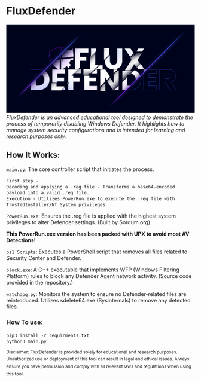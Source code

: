 # FluxDefender
![logo](logo_flux_defender.png)
*FluxDefender is an advanced educational tool designed to demonstrate the process of temporarily disabling Windows Defender. It highlights how to manage system security configurations and is intended for learning and research purposes only.*

## How It Works:

`main.py`: The core controller script that initiates the process.

    First step -
    Decoding and applying a .reg file - Transforms a base64-encoded payload into a valid .reg file.
    Execution - Utilizes PowerRun.exe to execute the .reg file with TrustedInstaller/NT System privileges.

  
`PowerRun.exe`: Ensures the .reg file is applied with the highest system privileges to alter Defender settings. (Built by Sordum.org)

**This PowerRun.exe version has been packed with UPX to avoid most AV Detections!**

`ps1 Scripts`: Executes a PowerShell script that removes all files related to Security Center and Defender. 

`block.exe`: A C++ executable that implements WFP (Windows Filtering Platform) rules to block any Defender Agent network activity. (Source code provided in the repository.)

`watchdog.py`: Monitors the system to ensure no Defender-related files are reintroduced. Utilizes sdelete64.exe (Sysinternals) to remove any detected files.

### How To use:

    pip3 install -r requirments.txt
    python3 main.py 

<sup>Disclaimer: FluxDefender is provided solely for educational and research purposes. Unauthorized use or deployment of this tool can result in legal and ethical issues. Always ensure you have permission and comply with all relevant laws and regulations when using this tool.</sup>


